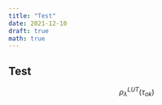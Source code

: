 ```yaml
---
title: "Test"
date: 2021-12-10
draft: true
math: true
---
```


## Test

$$
\rho_{\lambda}^{LUT}(\tau_{ok})
$$



